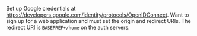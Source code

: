 
Set up Google credentials at <https://developers.google.com/identity/protocols/OpenIDConnect>. Want to sign up for a web application and must set the origin and redirect URIs. The redirect URI is `BASEPREF+/home` on the auth servers.